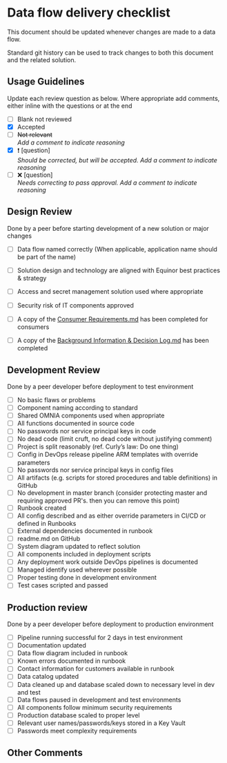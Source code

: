 # Data flow delivery checklist

This document should be updated whenever changes are made to a data flow.  

Standard git history can be used to track changes to both this document and the related solution.

## Usage Guidelines

Update each review question as below. Where appropriate add comments, either inline with the questions or at the end

- [ ] Blank not reviewed
- [x] Accepted
- [ ] ~~Not relevant~~  
*Add a comment to indicate reasoning*
- [x] :heavy_exclamation_mark: [question]  
*Should be corrected, but will be accepted. Add a comment to indicate reasoning*
- [ ] :x: [question]  
*Needs correcting to pass approval. Add a comment to indicate reasoning*

## Design Review

Done by a peer before starting development of a new solution or major changes

- [ ] Data flow named correctly (When applicable, application name should be part of the name)
- [ ] Solution design and technology are aligned with Equinor best practices & strategy  
- [ ] Access and secret management solution used where appropriate
- [ ] Security risk of IT components approved
- [ ] A copy of the [Consumer Requirements.md](https://github.com/equinor/data-engineering/blob/master/docs/Consumer%20Requirements.md) has been completed for consumers
- [ ] A copy of the [Background Information & Decision Log.md](https://github.com/equinor/data-engineering/blob/master/docs/Background%20Information%20%26%20Decision%20Log.md) has been completed


## Development Review

Done by a peer developer before deployment to test environment

- [ ] No basic flaws or problems
- [ ] Component naming according to standard
- [ ] Shared OMNIA components used when appropriate
- [ ] All functions documented in source code
- [ ] No passwords nor service principal keys in code
- [ ] No dead code (limit cruft, no dead code without justifying comment)
- [ ] Project is split reasonably (ref. Curly’s law: Do one thing)
- [ ] Config in DevOps release pipeline ARM templates with override parameters
- [ ] No passwords nor service principal keys in config files
- [ ] All artifacts (e.g. scripts for stored procedures and table definitions) in GitHub
- [ ] No development in master branch (consider protecting master and requiring approved PR's. then you can remove this point)
- [ ] Runbook created
- [ ] All config described and as either override parameters in CI/CD or defined in Runbooks
- [ ] External dependencies documented in runbook
- [ ] readme.md on GitHub
- [ ] System diagram updated to reflect solution
- [ ] All components included in deployment scripts
- [ ] Any deployment work outside DevOps pipelines is documented
- [ ] Managed identify used wherever possible
- [ ] Proper testing done in development environment
- [ ] Test cases scripted and passed

## Production review 

Done by a peer developer before deployment to production environment

- [ ] Pipeline running successful for 2 days in test environment
- [ ] Documentation updated 
- [ ] Data flow diagram included in runbook
- [ ] Known errors documented in runbook
- [ ] Contact information for customers available in runbook
- [ ] Data catalog updated
- [ ] Data cleaned up and database scaled down to necessary level in dev and test
- [ ] Data flows paused in development and test environments
- [ ] All components follow minimum security requirements 
- [ ] Production database scaled to proper level
- [ ] Relevant user names/passwords/keys stored in a Key Vault
- [ ] Passwords meet complexity requirements

## Other Comments
